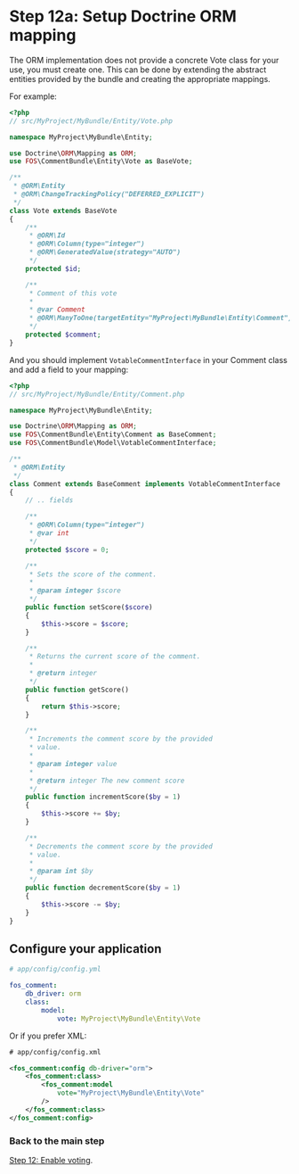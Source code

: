 Step 12a: Setup Doctrine ORM mapping
===================================
The ORM implementation does not provide a concrete Vote class for your use,
you must create one. This can be done by extending the abstract entities
provided by the bundle and creating the appropriate mappings.

For example:

``` php
<?php
// src/MyProject/MyBundle/Entity/Vote.php

namespace MyProject\MyBundle\Entity;

use Doctrine\ORM\Mapping as ORM;
use FOS\CommentBundle\Entity\Vote as BaseVote;

/**
 * @ORM\Entity
 * @ORM\ChangeTrackingPolicy("DEFERRED_EXPLICIT")
 */
class Vote extends BaseVote
{
    /**
     * @ORM\Id
     * @ORM\Column(type="integer")
     * @ORM\GeneratedValue(strategy="AUTO")
     */
    protected $id;

    /**
     * Comment of this vote
     *
     * @var Comment
     * @ORM\ManyToOne(targetEntity="MyProject\MyBundle\Entity\Comment")
     */
    protected $comment;
}
```

And you should implement `VotableCommentInterface` in your Comment class and add a field to your mapping:

``` php
<?php
// src/MyProject/MyBundle/Entity/Comment.php

namespace MyProject\MyBundle\Entity;

use Doctrine\ORM\Mapping as ORM;
use FOS\CommentBundle\Entity\Comment as BaseComment;
use FOS\CommentBundle\Model\VotableCommentInterface;

/**
 * @ORM\Entity
 */
class Comment extends BaseComment implements VotableCommentInterface
{
    // .. fields

    /**
     * @ORM\Column(type="integer")
     * @var int
     */
    protected $score = 0;

    /**
     * Sets the score of the comment.
     *
     * @param integer $score
     */
    public function setScore($score)
    {
        $this->score = $score;
    }

    /**
     * Returns the current score of the comment.
     *
     * @return integer
     */
    public function getScore()
    {
        return $this->score;
    }

    /**
     * Increments the comment score by the provided
     * value.
     *
     * @param integer value
     *
     * @return integer The new comment score
     */
    public function incrementScore($by = 1)
    {
        $this->score += $by;
    }

    /**
     * Decrements the comment score by the provided
     * value.
     *
     * @param int $by
     */
    public function decrementScore($by = 1)
    {
        $this->score -= $by;
    }
}
```

## Configure your application

``` yaml
# app/config/config.yml

fos_comment:
    db_driver: orm
    class:
        model:
            vote: MyProject\MyBundle\Entity\Vote
```

Or if you prefer XML:

``` xml
# app/config/config.xml

<fos_comment:config db-driver="orm">
    <fos_comment:class>
        <fos_comment:model
            vote="MyProject\MyBundle\Entity\Vote"
        />
    </fos_comment:class>
</fos_comment:config>
```
### Back to the main step
[Step 12: Enable voting](12-enable_voting.md).
